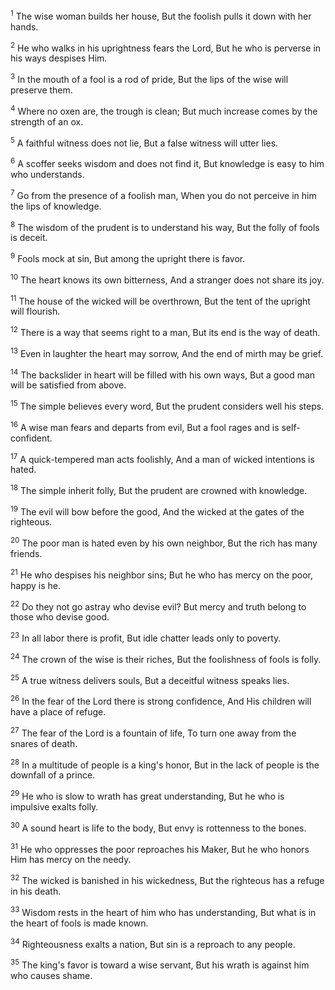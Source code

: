 <sup>1</sup> 
The wise woman builds her house, But the foolish pulls it down with her hands. 

<sup>2</sup> 
He who walks in his uprightness fears the Lord, But he who is perverse in his ways despises Him. 

<sup>3</sup> 
In the mouth of a fool is a rod of pride, But the lips of the wise will preserve them. 

<sup>4</sup> 
Where no oxen are, the trough is clean; But much increase comes by the strength of an ox. 

<sup>5</sup> 
A faithful witness does not lie, But a false witness will utter lies. 

<sup>6</sup> 
A scoffer seeks wisdom and does not find it, But knowledge is easy to him who understands. 

<sup>7</sup> 
Go from the presence of a foolish man, When you do not perceive in him the lips of knowledge. 

<sup>8</sup> 
The wisdom of the prudent is to understand his way, But the folly of fools is deceit. 

<sup>9</sup> 
Fools mock at sin, But among the upright there is favor. 

<sup>10</sup> 
The heart knows its own bitterness, And a stranger does not share its joy. 

<sup>11</sup> 
The house of the wicked will be overthrown, But the tent of the upright will flourish. 

<sup>12</sup> 
There is a way that seems right to a man, But its end is the way of death. 

<sup>13</sup> 
Even in laughter the heart may sorrow, And the end of mirth may be grief. 

<sup>14</sup> 
The backslider in heart will be filled with his own ways, But a good man will be satisfied from above. 

<sup>15</sup> 
The simple believes every word, But the prudent considers well his steps. 

<sup>16</sup> 
A wise man fears and departs from evil, But a fool rages and is self-confident. 

<sup>17</sup> 
A quick-tempered man acts foolishly, And a man of wicked intentions is hated. 

<sup>18</sup> 
The simple inherit folly, But the prudent are crowned with knowledge. 

<sup>19</sup> 
The evil will bow before the good, And the wicked at the gates of the righteous. 

<sup>20</sup> 
The poor man is hated even by his own neighbor, But the rich has many friends. 

<sup>21</sup> 
He who despises his neighbor sins; But he who has mercy on the poor, happy is he. 

<sup>22</sup> 
Do they not go astray who devise evil? But mercy and truth belong to those who devise good. 

<sup>23</sup> 
In all labor there is profit, But idle chatter leads only to poverty. 

<sup>24</sup> 
The crown of the wise is their riches, But the foolishness of fools is folly. 

<sup>25</sup> 
A true witness delivers souls, But a deceitful witness speaks lies. 

<sup>26</sup> 
In the fear of the Lord there is strong confidence, And His children will have a place of refuge. 

<sup>27</sup> 
The fear of the Lord is a fountain of life, To turn one away from the snares of death. 

<sup>28</sup> 
In a multitude of people is a king's honor, But in the lack of people is the downfall of a prince. 

<sup>29</sup> 
He who is slow to wrath has great understanding, But he who is impulsive exalts folly. 

<sup>30</sup> 
A sound heart is life to the body, But envy is rottenness to the bones. 

<sup>31</sup> 
He who oppresses the poor reproaches his Maker, But he who honors Him has mercy on the needy. 

<sup>32</sup> 
The wicked is banished in his wickedness, But the righteous has a refuge in his death. 

<sup>33</sup> 
Wisdom rests in the heart of him who has understanding, But what is in the heart of fools is made known. 

<sup>34</sup> 
Righteousness exalts a nation, But sin is a reproach to any people. 

<sup>35</sup> 
The king's favor is toward a wise servant, But his wrath is against him who causes shame.